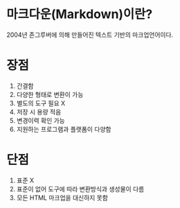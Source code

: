 마크다운(Markdown)이란?
=======================================
2004년 존그루버에 의해 만들어진 텍스트 기반의 마크업언어이다.

장점
=============
1. 간결함
2. 다양한 형태로 변환이 가능
3. 별도의 도구 필요 X
4. 저장 시 용량 적음
5. 변경이력 확인 가능
6. 지원하는 프로그램과 플랫폼이 다양함

단점
=============
1. 표준 X
2. 표준이 없어 도구에 따라 변환방식과 생성물이 다름
3. 모든 HTML 마크업을 대신하지 못함



